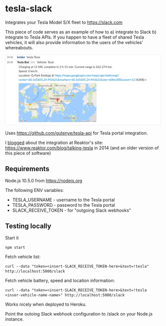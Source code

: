 # tesla-slack

Integrates your Tesla Model S/X fleet to https://slack.com

This piece of code serves as an example of how to a) integrate to Slack b) integrate to Tesla APIs. If you happen to have a fleet of shared Tesla vehicles, it will also provide information to the users of the vehicles' whereabouts.

!["Slack integration screenshot"](screenshot.png)

Uses https://github.com/gutenye/tesla-api for Tesla portal integration.

I [blogged](blogpost.md) about the integration at Reaktor's site: https://www.reaktor.com/blog/talking-tesla in 2014 (and an older version of this piece of software)

## Requirements

Node.js 10.5.0 from https://nodejs.org

The following ENV variables:
* TESLA_USERNAME - username to the Tesla portal
* TESLA_PASSWORD - password to the Tesla portal
* SLACK_RECEIVE_TOKEN - for "outgoing Slack webhooks"

## Testing locally

Start it

    npm start

Fetch vehicle list:

    curl --data "token=<insert-SLACK_RECEIVE_TOKEN-here>&text=!tesla" http://localhost:5000/slack

Fetch vehicle battery, speed and location information:

    curl --data "token=<insert-SLACK_RECEIVE_TOKEN-here>&text=!tesla <inser-vehicle-name-name>" http://localhost:5000/slack

Works nicely when deployed to Heroku.

Point the outoing Slack webhook configuration to /slack on your Node.js instance.
